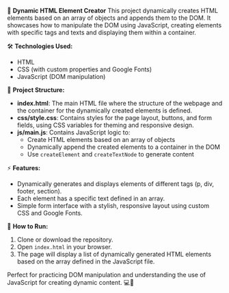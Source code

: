 📝 **Dynamic HTML Element Creator**
This project dynamically creates HTML elements based on an array of objects and appends them to the DOM. It showcases how to manipulate the DOM using JavaScript,
creating elements with specific tags and texts and displaying them within a container.

🛠 **Technologies Used:**
- HTML
- CSS (with custom properties and Google Fonts)
- JavaScript (DOM manipulation)

📁 **Project Structure:**
- **index.html**: The main HTML file where the structure of the webpage and the container for the dynamically created elements is defined.
- **css/style.css**: Contains styles for the page layout, buttons, and form fields, using CSS variables for theming and responsive design.
- **js/main.js**: Contains JavaScript logic to:
    - Create HTML elements based on an array of objects
    - Dynamically append the created elements to a container in the DOM
    - Use `createElement` and `createTextNode` to generate content

⚡ **Features:**
- Dynamically generates and displays elements of different tags (p, div, footer, section).
- Each element has a specific text defined in an array.
- Simple form interface with a stylish, responsive layout using custom CSS and Google Fonts.

🚀 **How to Run:**
1. Clone or download the repository.
2. Open `index.html` in your browser.
3. The page will display a list of dynamically generated HTML elements based on the array defined in the JavaScript file.

Perfect for practicing DOM manipulation and understanding the use of JavaScript for creating dynamic content. 💻📑
